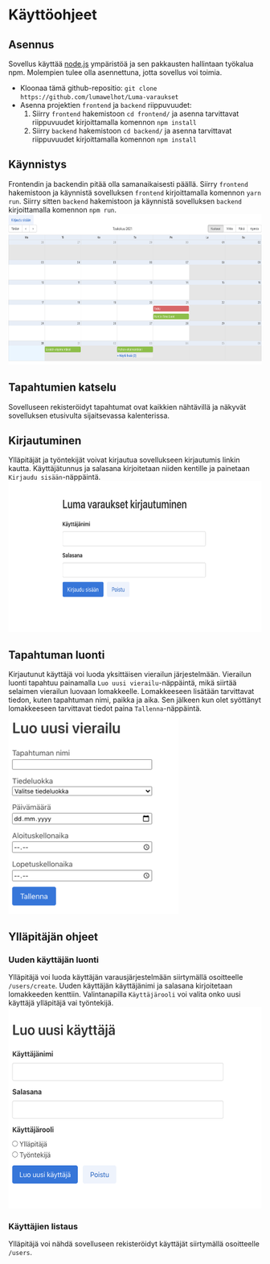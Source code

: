 # Käyttöohjeet

## Asennus
Sovellus käyttää [node.js](nodejs.org/) ympäristöä ja
sen pakkausten hallintaan työkalua npm.
Molempien tulee olla asennettuna, jotta sovellus voi toimia.
  * Kloonaa tämä github-repositio: ```git clone https://github.com/lumawelhot/Luma-varaukset```
  * Asenna projektien `frontend` ja `backend` riippuvuudet:
    1. Siirry `frontend` hakemistoon ```cd frontend/``` ja asenna tarvittavat riippuvuudet kirjoittamalla komennon ```npm install```
    2. Siirry `backend` hakemistoon ```cd backend/``` ja asenna tarvittavat riippuvuudet kirjoittamalla komennon ```npm install```

## Käynnistys
Frontendin ja backendin pitää olla samanaikaisesti päällä.
Siirry `frontend` hakemistoon ja käynnistä sovelluksen `frontend`  kirjoittamalla komennon ```yarn run```.
Siirry sitten `backend` hakemistoon ja käynnistä sovelluksen `backend`  kirjoittamalla komennon ```npm run```.
<img src="./img/front-page.png" height="300" />

## Tapahtumien katselu
Sovelluseen rekisteröidyt tapahtumat ovat kaikkien nähtävillä ja
näkyvät sovelluksen etusivulta sijaitsevassa kalenterissa.

## Kirjautuminen
Ylläpitäjät ja työntekijät voivat kirjautua sovellukseen kirjautumis linkin kautta.
Käyttäjätunnus ja salasana kirjoitetaan niiden kentille ja painetaan ```Kirjaudu sisään```-näppäintä.
<img src="./img/login.png" height="300" />

## Tapahtuman luonti
Kirjautunut käyttäjä voi luoda yksittäisen vierailun järjestelmään.
Vierailun luonti tapahtuu painamalla ```Luo uusi vierailu```-näppäintä,
mikä siirtää selaimen vierailun luovaan lomakkeelle.
Lomakkeeseen lisätään tarvittavat tiedon, kuten tapahtuman nimi, paikka ja aika.
Sen jälkeen kun olet syöttänyt lomakkeeseen tarvittavat tiedot paina ```Tallenna```-näppäintä.
<img src="./img/luo-uusi-vierailu.png" height="400" />


## Ylläpitäjän ohjeet

### Uuden käyttäjän luonti
Ylläpitäjä voi luoda käyttäjän varausjärjestelmään siirtymällä osoitteelle ```/users/create```.
Uuden käyttäjän käyttäjänimi ja salasana kirjoitetaan lomakkeeden kenttiin.
Valintanapilla ```Käyttäjärooli``` voi valita onko uusi käyttäjä ylläpitäjä vai työntekijä.
<img src="./img/users-create.png" height="400" />

### Käyttäjien listaus
Ylläpitäjä voi nähdä sovelluseen rekisteröidyt käyttäjät siirtymällä osoitteelle ```/users```.
